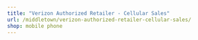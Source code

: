 ```yaml
---
title: "Verizon Authorized Retailer - Cellular Sales"
url: /middletown/verizon-authorized-retailer-cellular-sales/
shop: mobile phone
---
```

